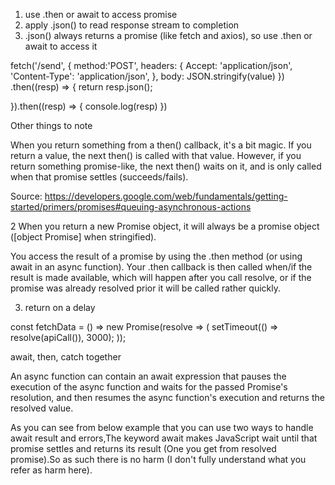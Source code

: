  

1. use .then or await to access promise
2. apply .json() to read response stream to completion
3. .json() always returns a promise (like fetch and axios), so use .then or await to access it

  fetch('/send', {
    method:'POST',
    headers: {
      Accept: 'application/json',
      'Content-Type': 'application/json',
  },
    body: JSON.stringify(value)
  })
  .then((resp) => {
    return resp.json();

  }).then((resp) => {
    console.log(resp)
  })


Other things to note

When you return something from a then() callback, it's a bit magic. If you return a value, the next then() is called with that value. However, if you return something promise-like, the next then() waits on it, and is only called when that promise settles (succeeds/fails).

Source: https://developers.google.com/web/fundamentals/getting-started/primers/promises#queuing-asynchronous-actions

2
When you return a new Promise object, it will always be a promise object ([object Promise] when stringified).

You access the result of a promise by using the .then method (or using await in an async function). Your .then callback is then called when/if the result is made available, which will happen after you call resolve, or if the promise was already resolved prior it will be called rather quickly.

3. return on a delay

const fetchData = () =>
  new Promise(resolve => (
    setTimeout(() => resolve(apiCall()), 3000);
  ));


await, then, catch together

An async function can contain an await expression that pauses the execution of the async function and waits for the passed Promise's resolution, and then resumes the async function's execution and returns the resolved value.

As you can see from below example that you can use two ways to handle await result and errors,The keyword await makes JavaScript wait until that promise settles and returns its result (One you get from resolved promise).So as such there is no harm (I don't fully understand what you refer as harm here).

 